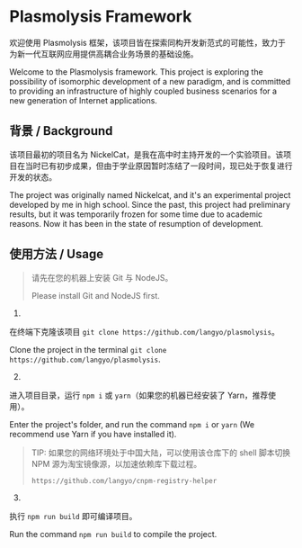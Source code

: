 # Plasmolysis Framework

欢迎使用 Plasmolysis 框架，该项目皆在探索同构开发新范式的可能性，致力于为新一代互联网应用提供高耦合业务场景的基础设施。

Welcome to the Plasmolysis framework. This project is exploring the possibility of isomorphic development of a new paradigm, and is committed to providing an infrastructure of highly coupled business scenarios for a new generation of Internet applications.

## 背景 / Background

该项目最初的项目名为 NickelCat，是我在高中时主持开发的一个实验项目。该项目在当时已有初步成果，但由于学业原因暂时冻结了一段时间，现已处于恢复进行开发的状态。

The project was originally named Nickelcat, and it's an experimental project developed by me in high school. Since the past, this project had preliminary results, but it was temporarily frozen for some time due to academic reasons. Now it has been in the state of resumption of development.

## 使用方法 / Usage

> 请先在您的机器上安装 Git 与 NodeJS。
>
> Please install Git and NodeJS first. 

1.

在终端下克隆该项目 `git clone https://github.com/langyo/plasmolysis`。

Clone the project in the terminal `git clone https://github.com/langyo/plasmolysis`.

2.

进入项目目录，运行 `npm i` 或 `yarn`（如果您的机器已经安装了 Yarn，推荐使用）。

Enter the project's folder, and run the command `npm i` or `yarn` (We recommend use Yarn if you have installed it).

> TIP: 如果您的网络环境处于中国大陆，可以使用该仓库下的 shell 脚本切换 NPM 源为淘宝镜像源，以加速依赖库下载过程。
>
> ```https://github.com/langyo/cnpm-registry-helper```

3.

执行 `npm run build` 即可编译项目。

Run the command `npm run build` to compile the project.
